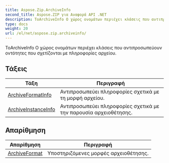 ```yaml
---
title: Aspose.Zip.ArchiveInfo
second_title: Aspose.ZIP για Αναφορά API .NET
description: ΤοArchiveInfo Ο χώρος ονομάτων περιέχει κλάσεις που αντιπροσωπεύουν οντότητες που σχετίζονται με πληροφορίες αρχείου.
type: docs
weight: 20
url: /el/net/aspose.zip.archiveinfo/
---
```

ΤοArchiveInfo Ο χώρος ονομάτων περιέχει κλάσεις που αντιπροσωπεύουν οντότητες που σχετίζονται με πληροφορίες αρχείου.

## Τάξεις

| Τάξη | Περιγραφή |
| --- | --- |
| [ArchiveFormatInfo](./archiveformatinfo/) | Αντιπροσωπεύει πληροφορίες σχετικά με τη μορφή αρχείου. |
| [ArchiveInstanceInfo](./archiveinstanceinfo/) | Αντιπροσωπεύει πληροφορίες σχετικά με την παρουσία αρχειοθέτησης. |
## Απαρίθμηση

| Απαρίθμηση | Περιγραφή |
| --- | --- |
| [ArchiveFormat](./archiveformat/) | Υποστηριζόμενες μορφές αρχειοθέτησης. |


